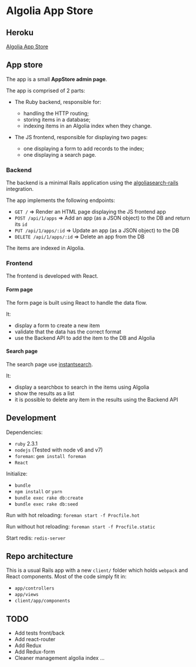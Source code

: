 # Algolia App Store

## Heroku
[Algolia App Store](https://vast-hamlet-23911.herokuapp.com)

## App store

The app is a small **AppStore admin page**.

The app is comprised of 2 parts:

- The Ruby backend, responsible for:
  - handling the HTTP routing;
  - storing items in a database;
  - indexing items in an Algolia index when they change.

- The JS frontend, responsible for displaying two pages:
  - one displaying a form to add records to the index;
  - one displaying a search page.

### Backend

The backend is a minimal Rails application using the [algoliasearch-rails](https://github.com/algolia/algoliasearch-rails) integration.

The app implements the following endpoints:

  - `GET /` => Render an HTML page displaying the JS frontend app
  - `POST /api/1/apps` => Add an app (as a JSON object) to the DB and return its `id`
  - `PUT /api/1/apps/:id` => Update an app (as a JSON object) to the DB
  - `DELETE /api/1/apps/:id` => Delete an app from the DB

The items are indexed in Algolia.

### Frontend

The frontend is developed with React.

#### Form page

The form page is built using React to handle the data flow.

It:
  - display a form to create a new item
  - validate that the data has the correct format
  - use the Backend API to add the item to the DB and Algolia

#### Search page

The search page use [instantsearch](https://github.com/algolia/instantsearch.js).

It:
  - display a searchbox to search in the items using Algolia
  - show the results as a list
  - it is possible to delete any item in the results using the Backend API

## Development

Dependencies:
- `ruby` 2.3.1
- `nodejs` (Tested with node v6 and v7)
- `foreman`: `gem install foreman`
- `React`

Initialize:
- `bundle`
- `npm install` or `yarn`
- `bundle exec rake db:create`
- `bundle exec rake db:seed`

Run with hot reloading: `foreman start -f Procfile.hot`

Run without hot reloading: `foreman start -f Procfile.static`

Start redis: `redis-server`

## Repo architecture

This is a usual Rails app with a new `client/` folder which holds `webpack` and React components.
Most of the code simply fit in:
- `app/controllers`
- `app/views`
- `client/app/components`

## TODO

- Add tests front/back
- Add react-router
- Add Redux
- Add Redux-form
- Cleaner management algolia index
...

